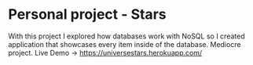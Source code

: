 # Personal project - Stars
 With this project I explored how databases work with NoSQL so I created application that showcases every item inside of the database.
 Mediocre project.
 Live Demo -> https://universestars.herokuapp.com/
